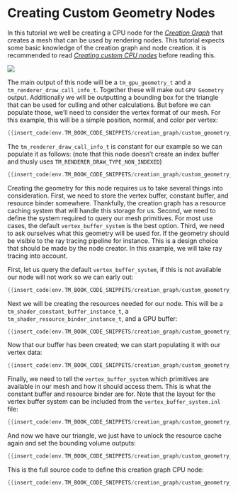 # Creating Custom Geometry Nodes

In this tutorial we well be creating a CPU node for the [*Creation Graph*]({{base_url}}/creation_graphs/concept.html) that creates a mesh that can be used by rendering nodes. This tutorial expects some basic knowledge of the creation graph and node creation. it is recommended to read [*Creating custom CPU nodes*]({{base_url}}/creation_graph/custom_cpu_nodes.html) before reading this.

![](https://www.dropbox.com/s/5xbu16zov1k5h4b/tm_tut_creation_graph_geometry_node.png?dl=1)

The main output of this node will be a `tm_gpu_geometry_t` and a `tm_renderer_draw_call_info_t`. Together these will make out `GPU Geometry` output. Additionally we will be outputting a bounding box for the triangle that can be used for culling and other calculations. But before we can populate those, we’ll need to consider the vertex format of our mesh. For this example, this will be a simple position, normal, and color per vertex:

```c
{{insert_code(env.TM_BOOK_CODE_SNIPPETS/creation_graph/custom_geometry_node.c,custom_geometry_node_data)}}
```

The `tm_renderer_draw_call_info_t` is constant for our example so we can populate it as follows: (note that this node doesn’t create an index buffer and thusly uses `TM_RENDERER_DRAW_TYPE_NON_INDEXED`)

```c
{{insert_code(env.TM_BOOK_CODE_SNIPPETS/creation_graph/custom_geometry_node.c,custom_geometry_node_call_info)}}
```

Creating the geometry for this node requires us to take several things into consideration. First, we  need to store the vertex buffer, constant buffer, and resource binder somewhere. Thankfully, the creation graph has a resource caching system that will handle this storage for us. Second, we need to define the system required to query our mesh primitives. For most use cases, the default `vertex_buffer_system` is the best option. Third, we need to ask ourselves what this geometry will be used for. If the geometry should be visible to the ray tracing pipeline for instance. This is a design choice that should be made by the node creator. In this example, we will take ray tracing into account.

First, let us query the default `vertex_buffer_system`, if this is not available our node will not work so we can early out:

```c
{{insert_code(env.TM_BOOK_CODE_SNIPPETS/creation_graph/custom_geometry_node.c,vertex_buffer_system)}}
```

Next we will be creating the resources needed for our node. This will be a `tm_shader_constant_buffer_instance_t`, a `tm_shader_resource_binder_instance_t`, and a GPU buffer:

```c
{{insert_code(env.TM_BOOK_CODE_SNIPPETS/creation_graph/custom_geometry_node.c,create_resource)}}
```

Now that our buffer has been created; we can start populating it with our vertex data:

```c
{{insert_code(env.TM_BOOK_CODE_SNIPPETS/creation_graph/custom_geometry_node.c,vertex_data)}}
```

Finally, we need to tell the `vertex_buffer_system` which primitives are available in our mesh and how it should access them. This is what the constant buffer and resource binder are for. Note that the layout for the vertex buffer system can be included from the `vertex_buffer_system.inl` file:

```c
{{insert_code(env.TM_BOOK_CODE_SNIPPETS/creation_graph/custom_geometry_node.c,buffer_system)}}
```

And now we have our triangle, we just have to unlock the resource cache again and set the bounding volume outputs:

```c
{{insert_code(env.TM_BOOK_CODE_SNIPPETS/creation_graph/custom_geometry_node.c,unlock)}}
```

This is the full source code to define this creation graph CPU node:

```c
{{insert_code(env.TM_BOOK_CODE_SNIPPETS/creation_graph/custom_geometry_node.c)}}
```